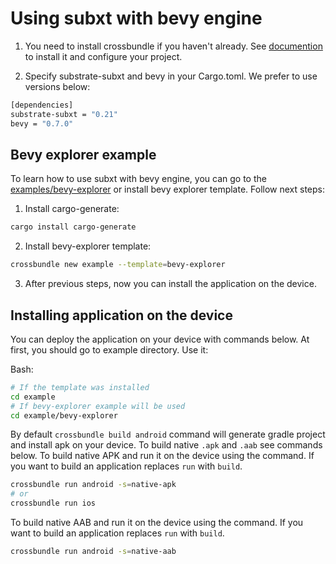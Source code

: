 # Using subxt with bevy engine

1. You need to install crossbundle if you haven't already. See [documention](https://github.com/dodorare/crossbow/tree/main/docs) to install it and configure your project.

2. Specify substrate-subxt and bevy in your Cargo.toml. We prefer to use versions below:

```sh
[dependencies]
substrate-subxt = "0.21"
bevy = "0.7.0"
```

## Bevy explorer example

To learn how to use subxt with bevy engine, you can go to the [examples/bevy-explorer](https://github.com/dodorare/crossbow/tree/main/examples/bevy-explorer) or install bevy explorer template. Follow next steps:

1. Install cargo-generate:

```sh
cargo install cargo-generate
```

2. Install bevy-explorer template:

```sh
crossbundle new example --template=bevy-explorer
```

3. After previous steps, now you can install the application on the device.

## Installing application on the device

You can deploy the application on your device with commands below. At first, you should go to example directory. Use it:

Bash:

```sh
# If the template was installed
cd example
# If bevy-explorer example will be used
cd example/bevy-explorer
```
By default `crossbundle build android` command will generate gradle project and install apk on your device. To build native `.apk` and `.aab` see commands below.
To build native APK and run it on the device using the command. If you want to build an application replaces `run` with `build`.

```sh
crossbundle run android -s=native-apk
# or
crossbundle run ios
```

To build native AAB and run it on the device using the command. If you want to build an application replaces `run` with `build`.

```sh
crossbundle run android -s=native-aab
```
